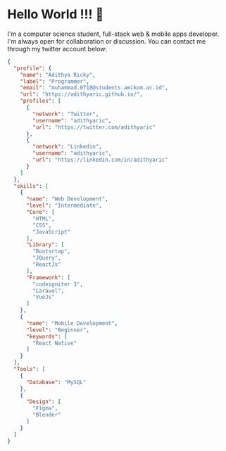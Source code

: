 # Hello World !!! 👋

I'm a computer science student, full-stack web & mobile apps developer. I'm always open for collaboration or discussion. You can contact me through my twitter account below:

```json
{
  "profile": {
    "name": "Adithya Ricky",
    "label": "Programmer",
    "email": "muhammad.0718@students.amikom.ac.id",
    "url": "https://adithyaric.github.io/",
    "profiles": [
      {
        "network": "Twitter",
        "username": "adithyaric",
        "url": "https://twitter.com/adithyaric"
      },
      {
        "network": "Linkedin",
        "username": "adithyaric",
        "url": "https://linkedin.com/in/adithyaric"
      }
    ]
  },
  "skills": [
    {
      "name": "Web Development",
      "level": "Intermediate",
      "Core": [
        "HTML",
        "CSS",
        "JavaScript"
      ],
      "Library": [
        "Bootsrtap",
        "JQuery",
        "ReactJs"
      ],
      "Framework": [
        "codeigniter 3",
        "Laravel",
        "VueJs"
      ]
    },
    {
      "name": "Mobile Development",
      "level": "Beginner",
      "keywords": [
        "React Native"
      ]
    }
  ],
  "Tools": [
    {
      "Database": "MySQL"
    },
    {
      "Design": [
        "Figma",
        "Blender"
      ]
    }
  ]
}
```
